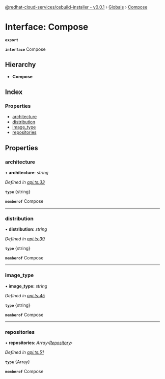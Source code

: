 [@redhat-cloud-services/osbuild-installer - v0.0.1](../README.md) › [Globals](../globals.md) › [Compose](compose.md)

# Interface: Compose

**`export`** 

**`interface`** Compose

## Hierarchy

* **Compose**

## Index

### Properties

* [architecture](compose.md#architecture)
* [distribution](compose.md#distribution)
* [image_type](compose.md#image_type)
* [repositories](compose.md#repositories)

## Properties

###  architecture

• **architecture**: *string*

*Defined in [api.ts:33](https://github.com/Gundersanne/javascript-clients/blob/master/packages/osbuild-installer/api.ts#L33)*

**`type`** {string}

**`memberof`** Compose

___

###  distribution

• **distribution**: *string*

*Defined in [api.ts:39](https://github.com/Gundersanne/javascript-clients/blob/master/packages/osbuild-installer/api.ts#L39)*

**`type`** {string}

**`memberof`** Compose

___

###  image_type

• **image_type**: *string*

*Defined in [api.ts:45](https://github.com/Gundersanne/javascript-clients/blob/master/packages/osbuild-installer/api.ts#L45)*

**`type`** {string}

**`memberof`** Compose

___

###  repositories

• **repositories**: *Array‹[Repository](repository.md)›*

*Defined in [api.ts:51](https://github.com/Gundersanne/javascript-clients/blob/master/packages/osbuild-installer/api.ts#L51)*

**`type`** {Array<Repository>}

**`memberof`** Compose
